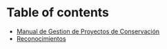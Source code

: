 # Table of contents

* [Manual de Gestion de Proyectos de Conservación](README.md)
* [Reconocimientos](reconocimientos.md)


